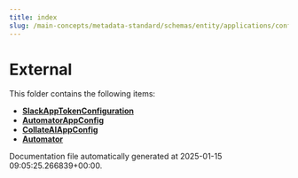 ```yaml
---
title: index
slug: /main-concepts/metadata-standard/schemas/entity/applications/configuration/external
---
```


# External

This folder contains the following items:

- [**SlackAppTokenConfiguration**](/main-concepts/metadata-standard/schemas/entity/applications/configuration/external/slackapptokenconfiguration)
- [**AutomatorAppConfig**](/main-concepts/metadata-standard/schemas/entity/applications/configuration/external/automatorappconfig)
- [**CollateAIAppConfig**](/main-concepts/metadata-standard/schemas/entity/applications/configuration/external/collateaiappconfig)
- [**Automator**](/main-concepts/metadata-standard/schemas/entity/applications/configuration/external/automator)


Documentation file automatically generated at 2025-01-15 09:05:25.266839+00:00.
